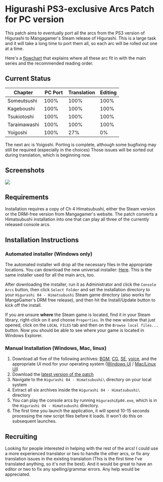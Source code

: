 # Higurashi PS3-exclusive Arcs Patch for PC version

This patch aims to eventually port all the arcs from the PS3 version of Higurashi to Mangagamer's Steam release of Higurashi.  This is a large task and it will take a long time to port them all, so each arc will be rolled out one at a time.

Here's a [flowchart](https://ibb.co/dTRmmb) that explains where all these arc fit in with the main series and the recommended reading order.

## Current Status

| Chapter      | PC Port  | Translation | Editing |
| ------------ | -------- | ----------- | ------- |
| Someutsushi  | 100%     | 100%        | 100%    | 
| Kageboushi   | 100%     | 100%        | 100%    | 
| Tsukiotoshi  | 100%     | 100%        | 100%    | 
| Taraimawashi | 100%     | 100%        | 100%    | 
| Yoigoshi     | 100%     |  27%        |   0%    | 

The next arc is Yoigoshi.  Porting is complete, although some bugfixing may still be required (especially in the choices) Those issues will be sorted out during translation, which is beginning now.


## Screenshots

![](https://i.imgur.com/A5Iym0R.png)


## Requirements
Installation requires a copy of Ch 4 Himatsubushi, either the Steam version or the DRM-free version from Mangagamer's website.  The patch converts a Himatsubushi installation into one that can play all three of the currently released console arcs.

## Installation Instructions
### Automated installer (Windows only)

The automated installer will drop all the necessary files in the appropriate locations.  You can download the new universal installer: [Here](https://github.com/07th-mod/Higurashi_Installer_WPF/releases/latest).  This is the same installer used for all the main arcs, too.

After downloading the installer, run it as Administrator and click the ``Console Arcs`` button, then click ``Select Folder`` and set the installation directory to your ``Higurashi 04 - Himatsubushi`` Steam game directory (also works for MangaGamer's DRM free release), and then hit the Install/Update button to kick off the install.

If you are unsure **where** the Steam game is located, find it in your Steam library, right-click on it and choose ``Properties``. In the new window that just opened, click on the ``LOCAL FILES`` tab and then on the ``Browse local files...`` button. Now you should be able to see where your game is located in Windows Explorer.

### Manual Installation (Windows, Mac, linux)

1. Download all five of the following archives:
[BGM](https://07th-mod.com/rikachama/ConsoleArcs-BGM.7z), [CG](https://07th-mod.com/rikachama/ConsoleArcs-CG.7z), [SE](https://07th-mod.com/rikachama/ConsoleArcs-SE.7z), [voice](https://07th-mod.com/rikachama/ConsoleArcs-Voices.7z), and the appropriate UI mod for your operating system ([Windows UI](https://07th-mod.com/rikachama/Himatsubushi-UI.7z) / [Mac/Linux UI](https://07th-mod.com/rikachama/Himatsubushi-UI_UNIX.7z))
2. Download the [latest version of the patch](https://github.com/07th-mod/higurashi-console-arcs/releases/latest)
3. Navigate to the ``Higurashi 04 - Himatsubushi\`` directory on your local system
4. Extract all six archives inside the ``Higurashi 04 - Himatsubushi\`` directory
5. You can play the console arcs by running ``HigurashiEp04.exe``, which is in the ``Higurashi 04 - Himatsubushi`` directory. 
6. The first time you launch the application, it will spend 10-15 seconds processing the new script files before it loads.  It won't do this on subsequent launches.

## Recruiting

Looking for people interested in helping with the rest of the arcs!  I could use a more experienced translator or two to handle the other arcs, or fix any translation issues in the existing translation (This is the first time I've translated anything, so it's not the best). And it would be great to have an editor or two to fix any spelling/grammar errors.  Any help would be appreciated.
